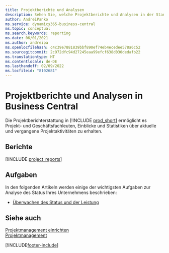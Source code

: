 ```yaml
---
title: Projektberichte und Analysen
description: Sehen Sie, welche Projektberichte und Analysen in der Standardversion von Business Central verfügbar sind, damit Sie Ihr Unternehmen im Auge behalten können.
author: AndreiPanko
ms.service: dynamics365-business-central
ms.topic: conceptual
ms.search.keywords: reporting
ms.date: 06/01/2021
ms.author: andreipa
ms.openlocfilehash: c4c39e7881839bbf890ef74eb4ecedee578a6c52
ms.sourcegitcommit: 2c972dfc94d27245eaa99efcf638d030dedafb22
ms.translationtype: HT
ms.contentlocale: de-DE
ms.lasthandoff: 02/09/2022
ms.locfileid: "8102681"
---
```

# <a name="project-reports-and-analytics-in-business-central"></a>Projektberichte und Analysen in Business Central

Die Projektberichterstattung in [!INCLUDE [prod_short](includes/prod_short.md)] ermöglicht es Projekt- und Geschäftsfachleuten, Einblicke und Statistiken über aktuelle und vergangene Projektaktivitäten zu erhalten.  

## <a name="reports"></a>Berichte
[!INCLUDE [project_reports](includes/project-reports-include.md)]

## <a name="tasks"></a>Aufgaben

In den folgenden Artikeln werden einige der wichtigsten Aufgaben zur Analyse des Status Ihres Unternehmens beschrieben:

* [Überwachen des Status und der Leistung](projects-how-monitor-progress-performance.md)  


## <a name="see-also"></a>Siehe auch

[Projektmanagement einrichten](projects-setup-projects.md)  
[Projektmanagement](projects-manage-projects.md)  

[!INCLUDE[footer-include](includes/footer-banner.md)]
